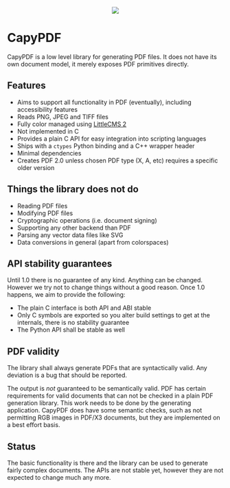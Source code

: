 <p align="center">
<img src="testdata/images/capylogo_web.png">
</p>

# CapyPDF

CapyPDF is a low level library for generating PDF files. It does not
have its own document model, it merely exposes PDF primitives
directly.

## Features

- Aims to support all functionality in PDF (eventually), including
  accessibility features
- Reads PNG, JPEG and TIFF files
- Fully color managed using [LittleCMS 2](https://littlecms.com/)
- Not implemented in C
- Provides a plain C API for easy integration into scripting languages
- Ships with a `ctypes` Python binding and a C++ wrapper header
- Minimal dependencies
- Creates PDF 2.0 unless chosen PDF type (X, A, etc) requires a
  specific older version

## Things the library does not do

- Reading PDF files
- Modifying PDF files
- Cryptographic operations (i.e. document signing)
- Supporting any other backend than PDF
- Parsing any vector data files like SVG
- Data conversions in general (apart from colorspaces)

## API stability guarantees

Until 1.0 there is no guarantee of any kind. Anything can be changed.
However we try not to change things without a good reason. Once 1.0
happens, we aim to provide the following:

- The plain C interface is both API and ABI stable
- Only C symbols are exported so you alter build settings to get at
  the internals, there is no stability guarantee
- The Python API shall be stable as well

## PDF validity

The library shall always generate PDFs that are syntactically valid.
Any deviation is a bug that should be reported.

The output is _not_ guaranteed to be semantically valid. PDF has
certain requirements for valid documents that can not be checked in
a plain PDF generation library. This work needs to be done by the
generating application. CapyPDF does have some semantic checks, such
as not permitting RGB images in PDF/X3 documents, but they are
implemented on a best effort basis.

## Status

The basic functionality is there and the library can be used to
generate fairly complex documents. The APIs are not stable yet,
however they are not expected to change much any more.
